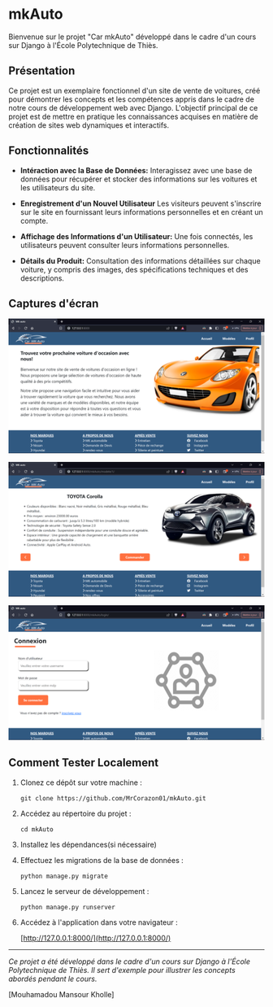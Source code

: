 # mkAuto
Bienvenue sur le projet "Car mkAuto" développé dans le cadre d'un cours sur Django à l'École Polytechnique de Thiès.

## Présentation

Ce projet est un exemplaire fonctionnel d'un site de vente de voitures, créé pour démontrer les concepts et les compétences appris dans le cadre de notre cours de développement web avec Django. L'objectif principal de ce projet est de mettre en pratique les connaissances acquises en matière de création de sites web dynamiques et interactifs.

## Fonctionnalités

- **Intéraction avec la Base de Données:** Interagissez avec une base de données pour récupérer et stocker des informations sur les voitures et les utilisateurs du site.

- **Enregistrement d'un Nouvel Utilisateur** Les visiteurs peuvent s'inscrire sur le site en fournissant leurs informations personnelles et en créant un compte.
  
- **Affichage des Informations d'un Utilisateur:** Une fois connectés, les utilisateurs peuvent consulter leurs informations personnelles.

- **Détails du Produit:** Consultation des informations détaillées sur chaque voiture, y compris des images, des spécifications techniques et des descriptions.

## Captures d'écran

![Capture d'Écran 1](Screenshots/img1.png)

![Capture d'Écran 2](Screenshots/img2.png)

![Capture d'Écran 2](Screenshots/img3.png)


  
## Comment Tester Localement

1. Clonez ce dépôt sur votre machine :

   ```
   git clone https://github.com/MrCorazon01/mkAuto.git
   ```

2. Accédez au répertoire du projet :

   ```
   cd mkAuto
   ```

3. Installez les dépendances(si nécessaire)

4. Effectuez les migrations de la base de données :

   ```
   python manage.py migrate
   ```

5. Lancez le serveur de développement :

   ```
   python manage.py runserver
   ```

6. Accédez à l'application dans votre navigateur :

   [http://127.0.0.1:8000/](http://127.0.0.1:8000/)

---

*Ce projet a été développé dans le cadre d'un cours sur Django à l'École Polytechnique de Thiès. Il sert d'exemple pour illustrer les concepts abordés pendant le cours.*

[Mouhamadou Mansour Kholle]
